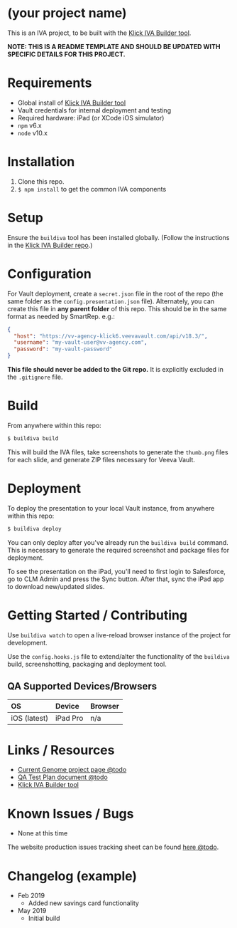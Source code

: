 # (your project name)

This is an IVA project, to be built with the [Klick IVA Builder tool](https://github.com/KlickInc/klick-iva-builder).

**NOTE: THIS IS A README TEMPLATE AND SHOULD BE UPDATED WITH SPECIFIC DETAILS FOR THIS PROJECT.**


# Requirements

  - Global install of [Klick IVA Builder tool](https://github.com/KlickInc/klick-iva-builder)
  - Vault credentials for internal deployment and testing
  - Required hardware: iPad (or XCode iOS simulator)
  - `npm` v6.x
  - `node` v10.x


# Installation

  1. Clone this repo.
  2. `$ npm install` to get the common IVA components


# Setup

Ensure the `buildiva` tool has been installed globally. (Follow the instructions in the [Klick IVA Builder repo](https://github.com/KlickInc/klick-iva-builder).)


# Configuration

For Vault deployment, create a `secret.json` file in the root of the repo (the same folder as the `config.presentation.json` file). Alternately, you can create this file in **any parent folder** of this repo. This should be in the same format as needed by SmartRep. e.g.:

```json
{
  "host": "https://vv-agency-klick6.veevavault.com/api/v18.3/",
  "username": "my-vault-user@vv-agency.com",
  "password": "my-vault-password"
}
```

**This file should never be added to the Git repo.** It is explicitly excluded in the `.gitignore` file.


# Build

From anywhere within this repo:

```bash
$ buildiva build
```

This will build the IVA files, take screenshots to generate the `thumb.png` files for each slide, and generate ZIP files necessary for Veeva Vault.


# Deployment

To deploy the presentation to your local Vault instance, from anywhere within this repo:

```bash
$ buildiva deploy
```

You can only deploy after you've already run the `buildiva build` command. This is necessary to generate the required screenshot and package files for deployment.

To see the presentation on the iPad, you'll need to first login to Salesforce, go to CLM Admin and press the Sync button. After that, sync the iPad app to download new/updated slides.


# Getting Started / Contributing 

Use `buildiva watch` to open a live-reload browser instance of the project for development.

Use the `config.hooks.js` file to extend/alter the functionality of the `buildiva` build, screenshotting, packaging and deployment tool.


## QA Supported Devices/Browsers

  | OS | Device | Browser |
  | :- | :----- | :------ |
  | iOS (latest) | iPad Pro | n/a |



# Links / Resources

  - [Current Genome project page @todo](https://genome.klick.com)
  - [QA Test Plan document @todo](#link-to-klick-visible-test-plan-doc)
  - [Klick IVA Builder tool](https://github.com/KlickInc/klick-iva-builder)


# Known Issues / Bugs

  - None at this time

The website production issues tracking sheet can be found [here @todo](#link-to-production-issues-sheet-for-this-website).


# Changelog (example)

  - Feb 2019
    - Added new savings card functionality
  - May 2019
    - Initial build


